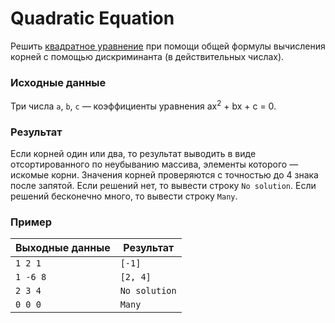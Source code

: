 # Quadratic Equation

Решить [квадратное уравнение](https://ru.wikipedia.org/wiki/Квадратное_уравнение) при помощи общей формулы вычисления корней с помощью дискриминанта (в действительных числах).

### Исходные данные
Три числа `a`, `b`, `c` — коэффициенты уравнения ax<sup>2</sup> + bx + c = 0.

### Результат
Если корней один или два, то результат выводить в виде отсортированного по неубыванию массива, элементы которого — искомые корни. Значения корней проверяются с точностью до 4 знака после запятой. Если решений нет, то вывести строку `No solution`. Если решений бесконечно много, то вывести строку `Many`.

### Пример
| Выходные данные | Результат     |
|-----------------|---------------|
| `1 2 1`         | `[-1]`        |
| `1 -6 8`        | `[2, 4]`      |
| `2 3 4`         | `No solution` |
| `0 0 0`         | `Many`        |
